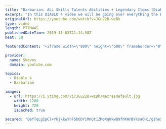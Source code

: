 ```yaml
---
title: "Barbarian: ALL Skills Talents Abilities + Legendary Items [Diablo 4]"
excerpt: "In this DIABLO 4 video we will be going over everything the BARBARIAN has to offer including QUADRUPLE WIELDING through the ARSENAL SYSTEM."
originalUrl: https://youtube.com/watch?v=JGu22B-wzBk
type: video
length: PT7M44S
publishedDateTime: 2019-11-05T21:14:50Z
heat: 50

featuredContent: "<iframe width=\"800\" height=\"500\" frameborder=\"0\" src=\"https://www.youtube.com/embed/JGu22B-wzBk\" allow=\"accelerometer; autoplay; encrypted-media; gyroscope; picture-in-picture\" allowfullscreen></iframe>"

provider:
  name: Skovos
  domain: youtube.com

topics:
  - Diablo 4
  - Barbarian

images:
  - url: https://i.ytimg.com/vi/JGu22B-wzBk/maxresdefault.jpg
    width: 1280
    height: 720
    isCached: true

secured: "QeYTqLgIpCl+YkjkkwYhF5bODYiMnQt1ZMoXqWkwQ9fhKWrBYKsa6H1/gihexCfHjc4niJkD4wnYu1D58VYqa/aPJ4gFKX0p5en+WSSPE2U+v+pOrh/TV6Ol/ZGyo7/MdcVVw52RhUeSWqolXjepCUHQx1x4+C/dZuP8s4qgUk6UIQRDkIL3Bf5coOVf5ffLNKvHOa+zmvPd9olW5JyXLDMQ5kVXCsvQD6tOTQfYVoDw2n/Ll6sseNcwvGfFGV0QN3mn+80RItaT3/iLF0QUM4EOJxCSs9+OTGsXt1DLgrEaceJBrVRO5f/wh4amNgqABBaYQbhqF+MVhCMI9Fqz3FCO9Q8WJXtJJgNKxKeWHJqJ7UWTr2CR+7KXaCzvmTQoFgwdnzeAyYpHcL0rzJIARQ==;gte1kU0wqCeXgtdGhDye6Q=="
---
```


